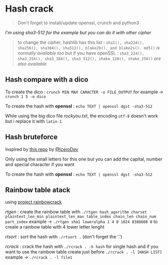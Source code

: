 # Hash crack

> Don't forget to install/update openssl, crunch and python3

*I'm using sha3-512 for the example but you can do it with other cipher*
>to change the cipher, hashlib has this list : `sha1(), sha224(), sha256(), sha384(), sha512(), blake2b(), and blake2s(). md5()` *is normally available too*
>but if you have openSSL : `sha3_224(), sha3_256(), sha3_384(), sha3_512(), shake_128(), shake_256()` *are also available*

## Hash compare with a dico

To create the dico : `crunch MIN MAX CARACTER -o FILE_OUTPUT`
for example -> `crunch 1 5 -o dico`

To create the hash with **openssl** : `echo TEXT | openssl dgst -sha3-512`

While using the big dico file *rockyou.txt*, the encoding `utf-8` doesn't work but i replace it with `latin-1`

## Hash bruteforce

Inspired by [this repo](https://github.com/IceroDev/Bruteforce-SHA3-512/blob/main/bruteforce.py) by [@IceroDev](https://github.com/IceroDev ) 

Only using the small letters for this one but you can add the capital, number and special character if you want

To create the hash with **openssl** : `echo TEXT | openssl dgst -sha3-512`

## Rainbow table atack

using [project rainbowcrack](http://project-rainbowcrack.com/index.htm) 

*rtgen* : create the rainbow table with `./rtgen hash_agorithm charset plaintext_len_min plaintext_len_max table_index chain_len chain_num part_index`
example -> `./rtgen sha1 loweralpha 1 4 0 1024 8388608 0` to create a rainbow table with 4 lower letter lenght

*rtsort* : sort the hash with `./rtsort .` (don't forget the '.')

*rcrack* : crack the hash with `./rcrack . -h hash` for single hash and if you want to use the rainbow table create just before `./rcrack . -l [HASH LIST]`
example -> `./rcrack . -l file1`
